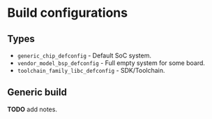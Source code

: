 # Build configurations

## Types

* `generic_chip_defconfig` - Default SoC system.
* `vendor_model_bsp_defconfig` - Full empty system for some board.
* `toolchain_family_libc_defconfig` - SDK/Toolchain.

## Generic build

**TODO** add notes.
